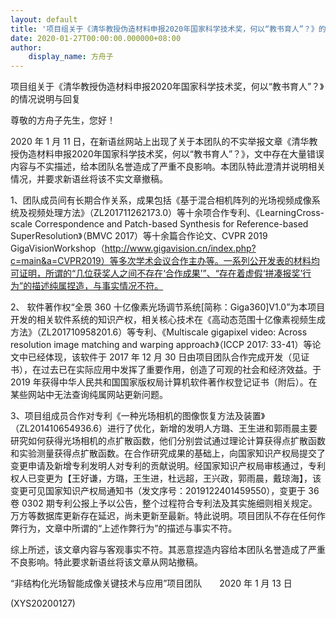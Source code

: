 ```yaml
---
layout: default
title: '项目组关于《清华教授伪造材料申报2020年国家科学技术奖，何以“教书育人”？》的'
date: 2020-01-27T00:00:00.000000+08:00
author:
    display_name: 方舟子
---
```


项目组关于《清华教授伪造材料申报2020年国家科学技术奖，何以“教书育人”？》的情况说明与回复

尊敬的方舟子先生，您好！

2020 年 1 月 11 日，在新语丝网站上出现了关于本团队的不实举报文章《清华教授伪造材料申报2020年国家科学技术奖，何以“教书育人”？》，文中存在大量错误内容与不实描述，给本团队名誉造成了严重不良影响。本团队特此澄清并说明相关情况，并要求新语丝将该不实文章撤稿。

1、团队成员间有长期合作关系，成果包括《基于混合相机阵列的光场视频成像系统及视频处理方法》（ZL201711262173.0）等十余项合作专利、《LearningCross-scale Correspondence and Patch-based Synthesis for Reference-based SuperResolution》（BMVC 2017）等十余篇合作论文、CVPR 2019 GigaVisionWorkshop（http://www.gigavision.cn/index.php?c=main&a=CVPR2019）等多次学术会议合作主办等。一系列公开发表的材料均可证明，所谓的“几位获奖人之间不存在‘合作成果’”、“存在着虚假‘拼凑报奖’行为”的描述纯属捏造，与事实情况不符。

2、 软件著作权“全景 360 十亿像素光场调节系统[简称：Giga360]V1.0”为本项目开发的相关软件系统的知识产权，相关核心技术在《高动态范围十亿像素视频生成方法》（ZL201710958201.6）等专利、《Multiscale gigapixel video: Across resolution image matching and warping approach》（ICCP 2017: 33-41）等论文中已经体现，该软件于 2017 年 12 月 30 日由项目团队合作完成开发（见证书），在过去已在实际应用中发挥了重要作用，创造了可观的社会和经济效益。于 2019 年获得中华人民共和国国家版权局计算机软件著作权登记证书（附后）。在某些网站中无法查询纯属网站更新问题。

3、项目组成员合作对专利《一种光场相机的图像恢复方法及装置》（ZL201410654936.6）进行了优化，新增的发明人方璐、王生进和郭雨晨主要研究如何获得光场相机的点扩散函数，他们分别尝试通过理论计算获得点扩散函数和实验测量获得点扩散函数。在合作研究成果的基础上，向国家知识产权局提交了变更申请及新增专利发明人对专利的贡献说明。经国家知识产权局审核通过，专利权人已变更为【王好谦，方璐，王生进，杜远超，王兴政，郭雨晨，戴琼海】，该变更可见国家知识产权局通知书（发文序号：2019122401459550），变更于 36 卷 0302 期专利公报上予以公告，整个过程符合专利法及其实施细则相关规定。万方等数据库更新存在延迟，尚未更新至最新。特此说明。项目团队不存在任何作弊行为，文章中所谓的“上述作弊行为”的描述与事实不符。

综上所述，该文章内容与客观事实不符。其恶意捏造内容给本团队名誉造成了严重不良影响。特此要求新语丝将该文章从网站撤稿。

“非结构化光场智能成像关键技术与应用”项目团队　　2020 年 1 月 13 日

(XYS20200127)

